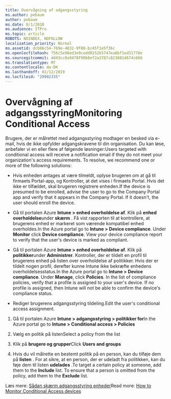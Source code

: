 ```yaml
---
title: Overvågning af adgangsstyring
ms.author: pebaum
author: pebaum
ms.date: 8/1/2018
ms.audience: ITPro
ms.topic: article
ROBOTS: NOINDEX, NOFOLLOW
localization_priority: Normal
ms.assetid: dcb86c54-769e-4832-9f88-bc45f1e5f36c
ms.openlocfilehash: 756c5e98ed3e9cedd0152b5747ea6bf1ed31778e
ms.sourcegitcommit: dd43cc0a9470f98b8ef2a3787c823801d674c666
ms.translationtype: MT
ms.contentlocale: da-DK
ms.lasthandoff: 02/12/2019
ms.locfileid: "29902335"
---
```

# <a name="monitoring-conditional-access"></a><span data-ttu-id="a0277-102">Overvågning af adgangsstyring</span><span class="sxs-lookup"><span data-stu-id="a0277-102">Monitoring Conditional Access</span></span>

<span data-ttu-id="a0277-p101">Brugere, der er målrettet med adgangsstyring modtager en besked via e-mail, hvis de ikke opfylder adgangskravene til din organisation. Du kan løse, anbefaler vi en eller flere af følgende løsninger:</span><span class="sxs-lookup"><span data-stu-id="a0277-p101">Users targeted with conditional access will receive a notification email if they do not meet your organization's access requirements. To resolve, we recommend one or more of the following solutions:</span></span>
  
- <span data-ttu-id="a0277-p102">Hvis enheden antages at være tilmeldt, oplyse brugeren om at gå til firmaets Portal-app, og Kontroller, at det vises i firmaets Portal. Hvis det ikke er tilfældet, skal brugeren registrere enheden.</span><span class="sxs-lookup"><span data-stu-id="a0277-p102">If the device is presumed to be enrolled, advise the user to go to the Company Portal app and verify that it appears in the Company Portal. If it doesn't, the user should enroll the device.</span></span>
    
- <span data-ttu-id="a0277-p103">Gå til portalen Azure **Intune \> enhed overholdelse af**. Klik på **enhed overholdelse**under **skærm** . Få vist rapporten til at kontrollere, at brugerens enhed er markeret som værende kompatibel enhed overholdes.</span><span class="sxs-lookup"><span data-stu-id="a0277-p103">In the Azure portal go to **Intune \> Device compliance**. Under **Monitor** click **Device compliance**. View your device compliance report to verify that the user's device is marked as compliant.</span></span> 
    
- <span data-ttu-id="a0277-p104">Gå til portalen Azure **Intune \> enhed overholdelse af**. Klik på **politikker**under **Administrer**. Kontroller, der er tildelt en profil til brugerens enhed på listen over overholdelse af politikker. Hvis der er tildelt nogen profil, derefter kunne Intune ikke bekræfte enhedens overholdelsesstatus.</span><span class="sxs-lookup"><span data-stu-id="a0277-p104">In the Azure portal go to **Intune \> Device compliance**. Under **Manage**, click **Policies**. In the list of compliance policies, verify that a profile is assigned to your user's device. If no profile is assigned, then Intune will not be able to confirm the device's compliance status.</span></span> 
    
- <span data-ttu-id="a0277-114">Rediger brugerens adgangsstyring tildeling.</span><span class="sxs-lookup"><span data-stu-id="a0277-114">Edit the user's conditional access assignment.</span></span>
    
1. <span data-ttu-id="a0277-115">Gå til portalen Azure **Intune \> adgangsstyring \> politikker for**</span><span class="sxs-lookup"><span data-stu-id="a0277-115">In the Azure portal go to **Intune \> Conditional access \> Policies**</span></span>
    
2. <span data-ttu-id="a0277-116">Vælg en politik på listen</span><span class="sxs-lookup"><span data-stu-id="a0277-116">Select a policy from the list</span></span>
    
3. <span data-ttu-id="a0277-117">Klik på **brugere og grupper**</span><span class="sxs-lookup"><span data-stu-id="a0277-117">Click **Users and groups**</span></span>
    
4. <span data-ttu-id="a0277-p105">Hvis du vil målrette en bestemt politik på en person, kan du tilføje dem på **listen** . For at sikre, at en person, der er udeladt fra politikken, kan du føje dem til listen **udelades** .</span><span class="sxs-lookup"><span data-stu-id="a0277-p105">To target a certain policy at someone, add them to the **Include** list. To ensure that a person is omitted from the policy, add them to the **Exclude** list.</span></span> 
    
<span data-ttu-id="a0277-120">Læs mere: [Sådan skærm adgangsstyring enheder](https://docs.microsoft.com/intune/conditional-access-exchange-monitor)</span><span class="sxs-lookup"><span data-stu-id="a0277-120">Read more: [How to Monitor Conditional Access devices](https://docs.microsoft.com/intune/conditional-access-exchange-monitor)</span></span>
  

